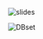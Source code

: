 ![slides](/https://docs.google.com/presentation/d/1lH3KGu3LhTvOrSwNFv4mmFAXxQ8WfXm6bI2yhbGGUAw/edit)


![DBset](/https://docs.google.com/spreadsheets/d/1H15OPSem_cEZsKGq3Xv5mbNX7MdaLljqqhjIOnNRecI/edit#gid=0)
